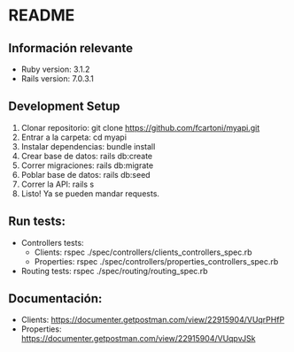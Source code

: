 # README

## Información relevante

* Ruby version: 3.1.2
* Rails version: 7.0.3.1

## Development Setup

1. Clonar repositorio: git clone https://github.com/fcartoni/myapi.git
2. Entrar a la carpeta: cd myapi 
3. Instalar dependencias: bundle install
4. Crear base de datos: rails db:create
5. Correr migraciones: rails db:migrate
6. Poblar base de datos: rails db:seed
7. Correr la API: rails s
8. Listo! Ya se pueden mandar requests.

## Run tests:

* Controllers tests: 
    * Clients: rspec ./spec/controllers/clients_controllers_spec.rb
    * Properties: rspec ./spec/controllers/properties_controllers_spec.rb
* Routing tests: rspec ./spec/routing/routing_spec.rb

## Documentación:

* Clients: https://documenter.getpostman.com/view/22915904/VUqrPHfP
* Properties: https://documenter.getpostman.com/view/22915904/VUqpvJSk

